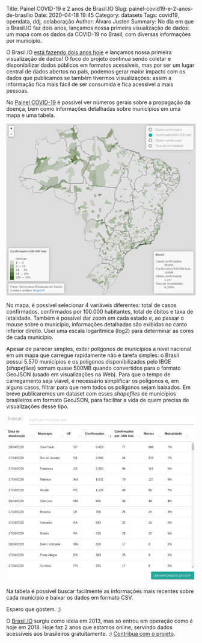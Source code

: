 Title: Painel COVID-19 e 2 anos de Brasil.IO
Slug: painel-covid19-e-2-anos-de-brasilio
Date: 2020-04-18 19:45
Category: datasets
Tags: covid19, opendata, ddj, colaboração
Author: Álvaro Justen
Summary: No dia em que o Brasil.IO faz dois anos, lançamos nossa primeira visualização de dados: um mapa com os dados da COVID-19 no Brasil, com diversas informações por município.

O Brasil.IO [está fazendo dois anos
hoje](https://blog.brasil.io/2019/04/18/1-ano-de-dados-acessiveis/) e lançamos
nossa primeira visualização de dados! O foco do projeto continua sendo coletar
e disponibilizar dados públicos em formatos acessíveis, mas por ser um lugar
central de dados abertos no país, podemos gerar maior impacto com os dados que
publicamos se também tivermos visualizações: assim a informação fica mais fácil
de ser consumida e fica acessível a mais pessoas.

No [Painel COVID-19](https://brasil.io/covid19/) é possível ver números gerais
sobre a propagação da doença, bem como informações detalhadas sobre municípios
em uma mapa e uma tabela.

![Mapa com dados da covid19 por município brasileiro](/images/2020-04-18-covid19-mapa.png)

No mapa, é possível selecionar 4 variáveis diferentes: total de casos
confirmados, confirmados por 100.000 habitantes, total de óbitos e taxa de
letalidade. Também é possível dar zoom em cada estado e, ao passar o mouse
sobre o município, informações detalhadas são exibidas no canto inferior
direito. Usei uma escala logarítmica (log2) para determinar as cores de cada
município.

Apesar de parecer simples, exibir polígonos de municípios a nível nacional em
um mapa que carregue rapidamente não é tarefa simples: o Brasil possui 5.570
municípios e os polígonos disponibilizados pelo IBGE (*shapefiles*) somam quase
500MB quando convertidos para o formato GeoJSON (usado em visualizações na
Web).  Para que o tempo de carregamento seja viável, é necessário simplificar
os polígonos e, em alguns casos, filtrar para que nem todos os polígonos sejam
baixados. Em breve publicaremos um dataset com esses *shapefiles* de municípios
brasileiros em formato GeoJSON, para facilitar a vida de quem precisa de
visualizações desse tipo.

![Tabela com dados da covid19 por município brasileiro](/images/2020-04-18-covid19-tabela.png)

Na tabela é possível buscar facilmente as informações mais recentes sobre cada
município e baixar os dados em formato CSV.

Espero que gostem. ;)

O [Brasil.IO](https://brasil.io/) surgiu como ideia em 2013, mas só entrou em
operação como é hoje em 2018. Hoje faz 2 anos que estamos online, servindo
dados acessíveis aos brasileiros gratuitamente. :) [Contribua com o
projeto](https://apoia.se/brasilio).
